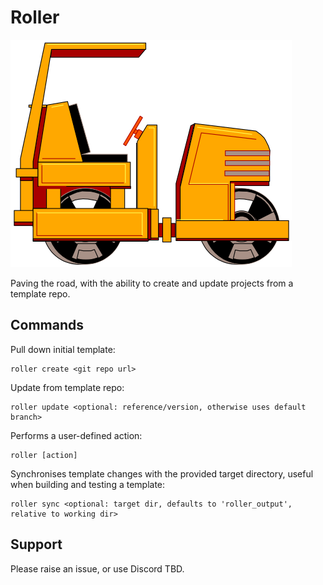 # Roller
<img src="roller.svg" />

Paving the road, with the ability to create and update projects from a template repo.


## Commands
Pull down initial template:
````
roller create <git repo url>
````

Update from template repo:
````
roller update <optional: reference/version, otherwise uses default branch>
````

Performs a user-defined action:
````
roller [action]
````

Synchronises template changes with the provided target directory, useful when building and testing a template:

````
roller sync <optional: target dir, defaults to 'roller_output', relative to working dir>
````


## Support
Please raise an issue, or use Discord TBD.
